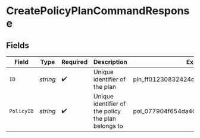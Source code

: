 # CreatePolicyPlanCommandResponse


## Fields

| Field                                               | Type                                                | Required                                            | Description                                         | Example                                             |
| --------------------------------------------------- | --------------------------------------------------- | --------------------------------------------------- | --------------------------------------------------- | --------------------------------------------------- |
| `ID`                                                | *string*                                            | :heavy_check_mark:                                  | Unique identifier of the plan                       | pln_ff01230832424dbda6f55c0cc1b1af3b                |
| `PolicyID`                                          | *string*                                            | :heavy_check_mark:                                  | Unique identifier of the policy the plan belongs to | pol_077904f654da4080971691ce08e58816                |